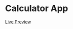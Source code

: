 # Calculator App

<a href = "https://github.com/mertayda/Calculator/edit/Jedi/README.md"> Live Preview </a>
